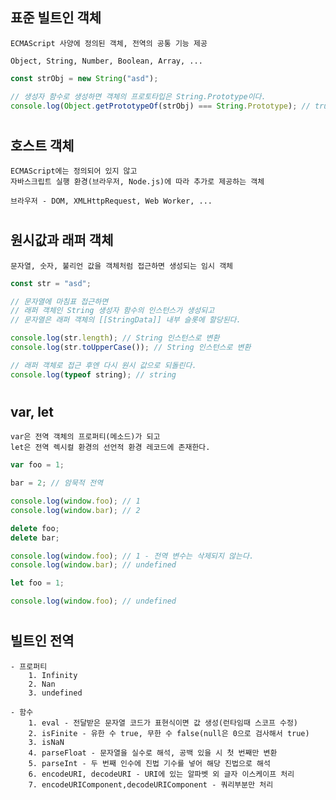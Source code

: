 ## 표준 빌트인 객체

    ECMAScript 사양에 정의된 객체, 전역의 공통 기능 제공

    Object, String, Number, Boolean, Array, ...

```javascript
const strObj = new String("asd");

// 생성자 함수로 생성하면 객체의 프로토타입은 String.Prototype이다.
console.log(Object.getPrototypeOf(strObj) === String.Prototype); // true
```

#

## 호스트 객체

    ECMAScript에는 정의되어 있지 않고
    자바스크립트 실행 환경(브라우저, Node.js)에 따라 추가로 제공하는 객체

    브라우저 - DOM, XMLHttpRequest, Web Worker, ...

#

## 원시값과 래퍼 객체

    문자열, 숫자, 불리언 값을 객체처럼 접근하면 생성되는 임시 객체

```javascript
const str = "asd";

// 문자열에 마침표 접근하면
// 래퍼 객체인 String 생성자 함수의 인스턴스가 생성되고
// 문자열은 래퍼 객체의 [[StringData]] 내부 슬롯에 할당된다.

console.log(str.length); // String 인스턴스로 변환
console.log(str.toUpperCase()); // String 인스턴스로 변환

// 래퍼 객체로 접근 후엔 다시 원시 값으로 되돌린다.
console.log(typeof string); // string
```

#

## var, let

    var은 전역 객체의 프로퍼티(메소드)가 되고
    let은 전역 렉시컬 환경의 선언적 환경 레코드에 존재한다.

```javascript
var foo = 1;

bar = 2; // 암묵적 전역

console.log(window.foo); // 1
console.log(window.bar); // 2

delete foo;
delete bar;

console.log(window.foo); // 1 - 전역 변수는 삭제되지 않는다.
console.log(window.bar); // undefined
```

```javascript
let foo = 1;

console.log(window.foo); // undefined
```

#

## 빌트인 전역

    - 프로퍼티
        1. Infinity
        2. Nan
        3. undefined

    - 함수
        1. eval - 전달받은 문자열 코드가 표현식이면 값 생성(런타임때 스코프 수정)
        2. isFinite - 유한 수 true, 무한 수 false(null은 0으로 검사해서 true)
        3. isNaN
        4. parseFloat - 문자열을 실수로 해석, 공백 있을 시 첫 번째만 변환
        5. parseInt - 두 번째 인수에 진법 기수를 넣어 해당 진법으로 해석
        6. encodeURI, decodeURI - URI에 있는 알파벳 외 글자 이스케이프 처리
        7. encodeURIComponent,decodeURIComponent - 쿼리부분만 처리
